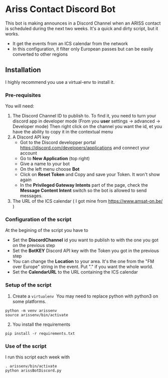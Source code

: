 # Ariss Contact Discord Bot

This bot is making announces in a Discord Channel when an ARISS contact is scheduled during the next two weeks. 
It's a quick and dirty script, but it works.

- It get the events from an ICS calendar from the network
- In this configuration, it filter only European passes but can be easily converted to other regions

## Installation

I highly recommend you use a virtual-env to install it.

### Pre-requisites

You will need:
1. The Discord Channel ID to publish to.
    To find it, you need to turn your discord app in developer mode (From you **user** settings -> advanced -> Developer mode)
    Then right click on the channel you want the id, et you have the ability to copy it in the contextual menu
1. A Discord API key
    - Got to the Discord developper portal https://discord.com/developers/applications and connect your account
    - Go to **New Application** (top right)
    - Give a name to your bot
    - On the left menu choose **Bot**
    - Click on **Reset Token** and Copy and save your Token. It won't show again
    - In the **Privileged Gateway Intents** part of the page, check the **Message Content Intent** switch so the bot is allowed to send messages.
1. The URL of the ICS calendar ( I got mine from https://www.amsat-on.be/ )

### Configuration of the script

At the begining of the script you have to
- Set the **DiscordChannel** id you want to publish to with the one you got on the previous step
- Set the **BotKEY** Discord API key with the Token you got in the previous step
- You can change the **Location** to your area. It's the one from the "FM over Europe" string in the event. Put "." if you want the whole world.
- Set the **CalendarURL** to the URL containing the ICS calendar

### Setup of the script

1. Create a `virtualenv` 
You may need to replace python with python3 on some platforms.
```
python -m venv arissenv 
source arissenv/bin/activate
```
2. You install the requirements
```
pip install -r requirements.txt
```

### Use of the script

I run this script each week with
```
. arissenv/bin/activate
python arissBotDiscord.py
```

